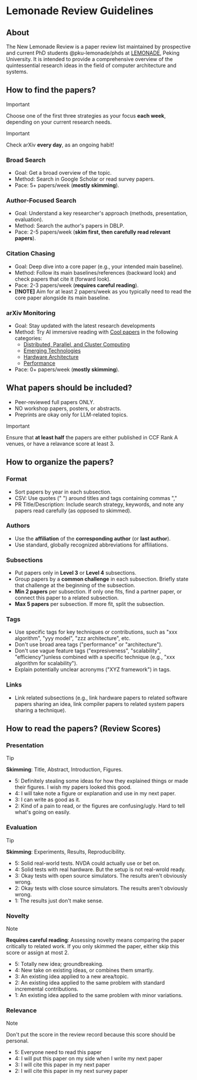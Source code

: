 # Lemonade Review Guidelines

## About

The New Lemonade Review is a paper review list maintained by prospective and current PhD students @pku-lemonade/phds at [LEMONADE](https://www.youwei.xyz), Peking University. It is intended to provide a comprehensive overview of the quintessential research ideas in the field of computer architecture and systems.

## How to find the papers?

> [!IMPORTANT]
> Choose one of the first three strategies as your focus **each week**, depending on your current research needs.

> [!IMPORTANT]
> Check arXiv **every day**, as an ongoing habit!

### **Broad Search**

- Goal: Get a broad overview of the topic.
- Method: Search in Google Scholar or read survey papers.
- Pace: 5+ papers/week (**mostly skimming**).

### **Author-Focused Search**

- Goal: Understand a key researcher's approach (methods, presentation, evaluation).
- Method: Search the author's papers in DBLP.
- Pace: 2-5 papers/week (**skim first, then carefully read relevant papers**).

### **Citation Chasing**

- Goal: Deep dive into a core paper (e.g., your intended main baseline).
- Method: Follow its main baselines/references (backward look) and check papers that cite it (forward look).
- Pace: 2-3 papers/week (**requires careful reading**).
- **[!NOTE]** Aim for at least 2 papers/week as you typically need to read the core paper alongside its main baseline.

### **arXiv Monitoring**

- Goal: Stay updated with the latest research developments
- Method: Try AI immersive reading with [Cool papers](https://github.com/bojone/papers.cool#体验) in the following categories:
  - [Distributed, Parallel, and Cluster Computing](https://papers.cool/arxiv/cs.DC)
  - [Emerging Technologies](https://papers.cool/arxiv/cs.ET)
  - [Hardware Architecture](https://papers.cool/arxiv/cs.AR)
  - [Performance](https://papers.cool/arxiv/cs.PF)
- Pace: 0+ papers/week (**mostly skimming**).

## What papers should be included?

- Peer-reviewed full papers ONLY.
- NO workshop papers, posters, or abstracts.
- Preprints are okay only for LLM-related topics.

> [!IMPORTANT]
> Ensure that **at least half** the papers are either published in CCF Rank A venues, or have a relavance score at least 3.

## How to organize the papers?

### Format

- Sort papers by year in each subsection.
- CSV: Use quotes (" ") around titles and tags containing commas ","
- PR Title/Description: Include search strategy, keywords, and note any papers read carefully (as opposed to skimmed).

### Authors

- Use the **affiliation** of the **corresponding author** (or **last author**).
- Use standard, globally recognized abbreviations for affiliations.

### Subsections

- Put papers only in **Level 3** or **Level 4** subsections.
- Group papers by a **common challenge** in each subsection. Briefly state that challenge at the beginning of the subsection.
- **Min 2 papers** per subsection. If only one fits, find a partner paper, or connect this paper to a related subsection.
- **Max 5 papers** per subsection. If more fit,  split the subsection.

### Tags

- Use specific tags for key techniques or contributions, such as "xxx algorithm", "yyy model", "zzz architecture", etc.
- Don't use broad area tags ("performance" or "architecture").
- Don't use vague feature tags ("expresiveness", "scalability", "efficiency")unless combined with a specific technique (e.g., "xxx algorithm for scalability").
- Explain potentially unclear acronyms ("XYZ framework") in tags.

### Links

- Link related subsections (e.g., link hardware papers to related software papers sharing an idea, link compiler papers to related system papers sharing a technique).

## How to read the papers? (Review Scores)

### Presentation

> [!Tip]
> **Skimming**: Title, Abstract, Introduction, Figures.

- 5: Definitely stealing some ideas for how they explained things or made their figures. I wish my papers looked this good.
- 4: I will take note a figure or explanation and use in my next paper.
- 3: I can write as good as it.
- 2: Kind of a pain to read, or the figures are confusing/ugly. Hard to tell what's going on easily.

### Evaluation

> [!Tip]
> **Skimming**: Experiments, Results, Reproducibility.

- 5: Solid real-world tests. NVDA could actually use or bet on.
- 4: Solid tests with real hardware. But the setup is not real-wrold ready.
- 3: Okay tests with open source simulators. The results aren't obviously wrong.
- 2: Okay tests with close source simulators. The results aren't obviously wrong.
- 1: The results just don't make sense.

### Novelty

> [!Note]
> **Requires careful reading**: Assessing novelty means comparing the paper critically to related work. If you only skimmed the paper, either skip this score or assign at most 2.

- 5: Totally new idea; groundbreaking.
- 4: New take on existing ideas, or combines them smartly.
- 3: An existing idea applied to a new area/topic.
- 2: An existing idea applied to the same problem with standard incremental contributions.
- 1: An existing idea applied to the same problem with minor variations.

### Relevance

> [!NOTE]
> Don't put the score in the review record because this score should be personal.

- 5: Everyone need to read this paper
- 4: I will put this paper on my side when I write my next paper
- 3: I will cite this paper in my next paper
- 2: I will cite this paper in my next survey paper
